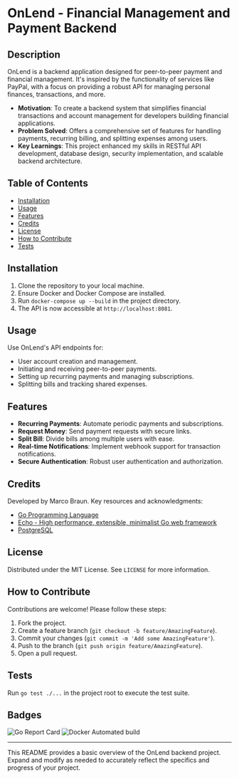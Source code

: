 # OnLend - Financial Management and Payment Backend

## Description

OnLend is a backend application designed for peer-to-peer payment and financial management. It's inspired by the functionality of services like PayPal, with a focus on providing a robust API for managing personal finances, transactions, and more.

- **Motivation**: To create a backend system that simplifies financial transactions and account management for developers building financial applications.
- **Problem Solved**: Offers a comprehensive set of features for handling payments, recurring billing, and splitting expenses among users.
- **Key Learnings**: This project enhanced my skills in RESTful API development, database design, security implementation, and scalable backend architecture.

## Table of Contents

- [Installation](#installation)
- [Usage](#usage)
- [Features](#features)
- [Credits](#credits)
- [License](#license)
- [How to Contribute](#how-to-contribute)
- [Tests](#tests)

## Installation

1. Clone the repository to your local machine.
2. Ensure Docker and Docker Compose are installed.
3. Run `docker-compose up --build` in the project directory.
4. The API is now accessible at `http://localhost:8081`.

## Usage

Use OnLend's API endpoints for:

- User account creation and management.
- Initiating and receiving peer-to-peer payments.
- Setting up recurring payments and managing subscriptions.
- Splitting bills and tracking shared expenses.


## Features

- **Recurring Payments**: Automate periodic payments and subscriptions.
- **Request Money**: Send payment requests with secure links.
- **Split Bill**: Divide bills among multiple users with ease.
- **Real-time Notifications**: Implement webhook support for transaction notifications.
- **Secure Authentication**: Robust user authentication and authorization.

## Credits

Developed by Marco Braun. Key resources and acknowledgments:

- [Go Programming Language](https://golang.org/)
- [Echo - High performance, extensible, minimalist Go web framework](https://echo.labstack.com/)
- [PostgreSQL](https://www.postgresql.org/)

## License

Distributed under the MIT License. See `LICENSE` for more information.

## How to Contribute

Contributions are welcome! Please follow these steps:

1. Fork the project.
2. Create a feature branch (`git checkout -b feature/AmazingFeature`).
3. Commit your changes (`git commit -m 'Add some AmazingFeature'`).
4. Push to the branch (`git push origin feature/AmazingFeature`).
5. Open a pull request.

## Tests

Run `go test ./...` in the project root to execute the test suite.

## Badges

![Go Report Card](https://goreportcard.com/badge/github.com/user/repo)
![Docker Automated build](https://img.shields.io/docker/automated/user/repo.svg)

---

This README provides a basic overview of the OnLend backend project. Expand and modify as needed to accurately reflect the specifics and progress of your project.

